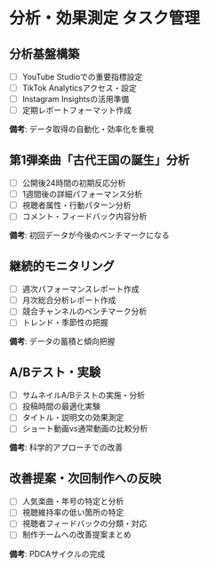 # 分析・効果測定 タスク管理

## 分析基盤構築
- [ ] YouTube Studioでの重要指標設定
- [ ] TikTok Analyticsアクセス・設定
- [ ] Instagram Insightsの活用準備
- [ ] 定期レポートフォーマット作成

**備考**: データ取得の自動化・効率化を重視

## 第1弾楽曲「古代王国の誕生」分析
- [ ] 公開後24時間の初期反応分析
- [ ] 1週間後の詳細パフォーマンス分析
- [ ] 視聴者属性・行動パターン分析
- [ ] コメント・フィードバック内容分析

**備考**: 初回データが今後のベンチマークになる

## 継続的モニタリング
- [ ] 週次パフォーマンスレポート作成
- [ ] 月次総合分析レポート作成
- [ ] 競合チャンネルのベンチマーク分析
- [ ] トレンド・季節性の把握

**備考**: データの蓄積と傾向把握

## A/Bテスト・実験
- [ ] サムネイルA/Bテストの実施・分析
- [ ] 投稿時間の最適化実験
- [ ] タイトル・説明文の効果測定
- [ ] ショート動画vs通常動画の比較分析

**備考**: 科学的アプローチでの改善

## 改善提案・次回制作への反映
- [ ] 人気楽曲・年号の特定と分析
- [ ] 視聴維持率の低い箇所の特定
- [ ] 視聴者フィードバックの分類・対応
- [ ] 制作チームへの改善提案まとめ

**備考**: PDCAサイクルの完成